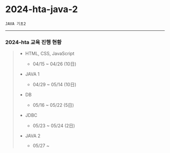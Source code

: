 # 2024-hta-java-2

```
JAVA 기초2
```

--- 

### 2024-hta 교육 진행 현황

> * HTML, CSS, JavaScript
>   * 04/15 ~ 04/26 (10日)
>
> * JAVA 1
>   * 04/29 ~ 05/14 (10日)
>
> * DB
>   * 05/16 ~ 05/22 (5日)
>   
> * JDBC
>   * 05/23 ~ 05/24 (2日)
> 
> * JAVA 2
>   * 05/27 ~

